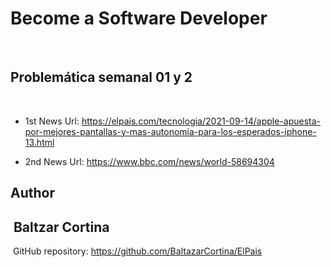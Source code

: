 # Become a Software Developer
​
## Problemática semanal 01 y 2
​
- 1st News Url: https://elpais.com/tecnologia/2021-09-14/apple-apuesta-por-mejores-pantallas-y-mas-autonomia-para-los-esperados-iphone-13.html

- 2nd News Url: https://www.bbc.com/news/world-58694304

## Author
​
Baltzar Cortina
​
---
​
GitHub repository: https://github.com/BaltazarCortina/ElPais